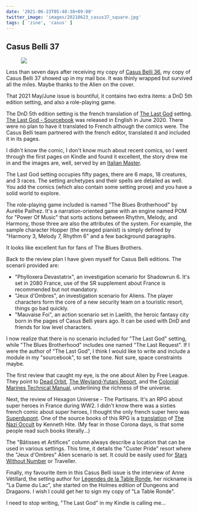 ```yaml
---
date: '2021-06-23T05:40:38+09:00'
twitter_image: 'images/20210623_casus37_square.jpg'
tags: [ 'zine', 'casus' ]
---
```


## Casus Belli 37

<figure class="right">
<a href="images/20210623_casus37.jpg"><img src="images/20210623_casus37.jpg" loading="lazy" /></a>
<figcaption>
</figcaption>
</figure>

Less than seven days after receiving my copy of [Casus Belli 36](20210617.html?t=Casus_Belli_36&f=cb37), my copy of Casus Belli 37 showed up in my mail box. It was thinly wrapped but survived all the miles. Maybe thanks to the Alien on the cover.

That 2021 May/June issue is bountiful, it contains two extra items: a DnD 5th edition setting, and also a role-playing game.

The DnD 5th edition setting is the french translation of [The Last God](https://www.syfy.com/syfywire/the-last-god-phillip-kennedy-johnson-exclusive) setting. [The Last God - Sourcebook](https://leagueofcomicgeeks.com/comic/7121840/the-last-god-sourcebook) was released in English in June 2020. There were no plan to have it translated to French although the comics were. The Casus Belli team partnered with the french editor, translated it and included it in its pages.

I didn't know the comic, I don't know much about recent comics, so I went through the first pages on Kindle and found it excellent, the story drew me in and the images are, well, served by an [Italian Master](https://www.artstation.com/riccardofederici).

The Last God setting occupies fifty pages, there are 6 maps, 18 creatures, and 3 races. The setting archetypes and their spells are detailed as well. You add the comics (which also contain some setting prose) and you have a solid world to explore.

The role-playing game included is named "The Blues Brotherhood" by Aurélie Pailhez. It's a narration-oriented game with an engine named POM for "Power Of Music" that sorts actions between Rhythm, Melody, and Harmony, those three are also the attributes of the system. For example, the sample character Hopper (the enraged pianist) is simply defined by "Harmony 3, Melody 7, Rhythm 6" and a few background paragraphs.

It looks like excellent fun for fans of The Blues Brothers.

Back to the review plan I have given myself for Casus Belli editions. The scenarii provided are:

* "Phylloxera Devastatrix", an investigation scenario for Shadowrun 6. It's set in 2080 France, use of the SR supplement about France is recommended but not mandatory.
* "Jeux d'Ombres", an investigation scenario for Aliens. The player characters form the core of a new security team on a touristic resort, things go bad quickly.
* "Mauvaise Foi", an action scenario set in Laelith, the heroic fantasy city born in the pages of Casus Belli years ago. It can be used with DnD and friends for low level characters.

I now realize that there is no scenario included for "The Last God" setting, while "The Blues Brotherhood" includes one named "The Last Request". If I were the author of "The Last God", I think I would like to write and include a module in my "sourcebook", to set the tone. Not sure, space constraints maybe.

The first review that caught my eye, is the one about Alien by Free League. They point to [Dead Orbit](https://www.amazon.com/Aliens-Dead-Orbit-James-Stokoe/dp/150670333X/ref=sr_1_1), [The  Weyland-Yutani Report](https://www.amazon.com/Alien-Weyland-Yutani-Report-S-Perry/dp/160887866X/ref=sr_1_1), and the [Colonial Marines Technical Manual](https://www.amazon.com/Aliens-Colonial-Marines-Technical-Manual/dp/1781161313/ref=sr_1_3), underlining the richness of the universe.

Next, the review of Hexagon Universe - The Partisans. It's an RPG about super heroes in France during WW2. I didn't know there was a sixties french comic about super heroes, I thought the only french super hero was [Superdupont](https://en.wikipedia.org/wiki/Superdupont). One of the source books of this RPG is a [translation](https://www.les12singes.com/hexagon-universe/298-le-livre-noir-de-l-occultisme-nazi.html) of [The Nazi Occult](https://www.amazon.com/Nazi-Occult-Dark-Osprey-Book-ebook/dp/B01DPPPW72/ref=sr_1_1) by Kenneth Hite. (My fear in those Corona days, is that some people read such books literally...)

The "Bâtisses et Artifices" column always describe a location that can be used in various settings. This time, it details the "Custer Pride" resort where the "Jeux d'Ombres" Alien scenario is set. It could be easily used for [Stars Without Number](https://www.drivethrurpg.com/product/226996/Stars-Without-Number-Revised-Edition?affiliate_id=2746229) or Traveller.

Finally, my favourite item in this Casus Belli issue is the interview of Anne Vétillard, the setting author for [Légendes de la Table Ronde](20210518.html?t=La_Table_Ronde&f=casus_belli_37), her nickname is "La Dame du Lac", she started on the Holmes edition of Dungeons and Dragaons. I wish I could get her to sign my copy of "La Table Ronde".

I need to stop writing, "The Last God" in my Kindle is calling me...


